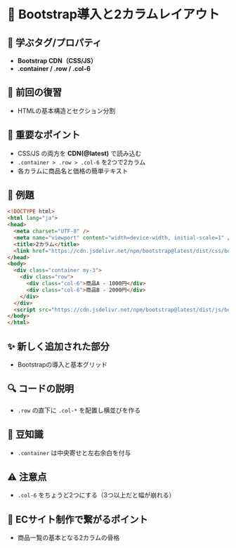 # 📘 Bootstrap導入と2カラムレイアウト

## 🧩 学ぶタグ/プロパティ
- **Bootstrap CDN（CSS/JS）**
- **.container / .row / .col-6**

## 🔁 前回の復習
- HTMLの基本構造とセクション分割

## 📌 重要なポイント
- CSS/JS の両方を **CDN(@latest)** で読み込む
- `.container > .row > .col-6` を2つで2カラム
- 各カラムに商品名と価格の簡単テキスト

## 🧪 例題
```html
<!DOCTYPE html>
<html lang="ja">
<head>
  <meta charset="UTF-8" />
  <meta name="viewport" content="width=device-width, initial-scale=1" />
  <title>2カラム</title>
  <link href="https://cdn.jsdelivr.net/npm/bootstrap@latest/dist/css/bootstrap.min.css" rel="stylesheet">
</head>
<body>
  <div class="container my-3">
    <div class="row">
      <div class="col-6">商品A - 1000円</div>
      <div class="col-6">商品B - 2000円</div>
    </div>
  </div>
  <script src="https://cdn.jsdelivr.net/npm/bootstrap@latest/dist/js/bootstrap.bundle.min.js"></script>
</body>
</html>
```

## ✨ 新しく追加された部分
- Bootstrapの導入と基本グリッド

## 🔍 コードの説明
- `.row` の直下に `.col-*` を配置し横並びを作る

## 📖 豆知識
- `.container` は中央寄せと左右余白を付与

## ⚠️ 注意点
- `.col-6` をちょうど2つにする（3つ以上だと幅が崩れる）

## 🛒 ECサイト制作で繋がるポイント
- 商品一覧の基本となる2カラムの骨格
